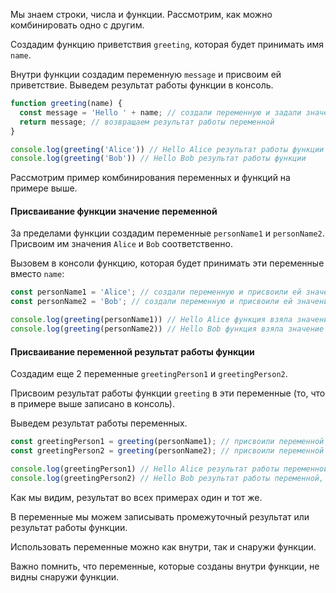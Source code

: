 Мы знаем строки, числа и функции. Рассмотрим, как можно комбинировать одно с другим.

Создадим функцию приветствия `greeting`, которая будет принимать имя `name`.

Внутри функции создадим переменную `message` и присвоим ей приветствие. Выведем результат работы функции в консоль.

```javascript
function greeting(name) {
  const message = 'Hello ' + name; // создали переменную и задали значение, используя склеивание строк
  return message; // возвращаем результат работы переменной
}

console.log(greeting('Alice')) // Hello Alice результат работы функции
console.log(greeting('Bob')) // Hello Bob результат работы функции
```

Рассмотрим пример комбинирования переменных и функций на примере выше. 

#### Присваивание функции значение переменной

За пределами функции создадим переменные `personName1` и `personName2`. Присвоим им значения `Alice` и `Bob` соответственно.

Вызовем в консоли функцию, которая будет принимать эти переменные вместо `name`:

```javascript
const personName1 = 'Alice'; // создали переменную и присвоили ей значение
const personName2 = 'Bob'; // создали переменную и присвоили ей значение

console.log(greeting(personName1)) // Hello Alice функция взяла значение переменной personName1 вместо name
console.log(greeting(personName2)) // Hello Bob функция взяла значение переменной personName2 вместо name
```

#### Присваивание переменной результат работы функции

Создадим еще 2 переменные `greetingPerson1` и `greetingPerson2`. 

Присвоим результат работы функции `greeting` в эти переменные (то, что в примере выше записано в консоль). 

Выведем результат работы переменных.

```javascript
const greetingPerson1 = greeting(personName1); // присвоили переменной значение функции greeting, которая взяла значение переменной personName1
const greetingPerson2 = greeting(personName2); // присвоили переменной значение функции greeting, которая взяла значение переменной personName2

console.log(greetingPerson1) // Hello Alice результат работы переменной, которая взяла значение функции
console.log(greetingPerson2) // Hello Bob результат работы переменной, которая взяла значение функции
```

Как мы видим, результат во всех примерах один и тот же.

В переменные мы можем записывать промежуточный результат или результат работы функции. 

Использовать переменные можно как внутри, так и снаружи функции. 

Важно помнить, что переменные, которые созданы внутри функции, не видны снаружи функции.

